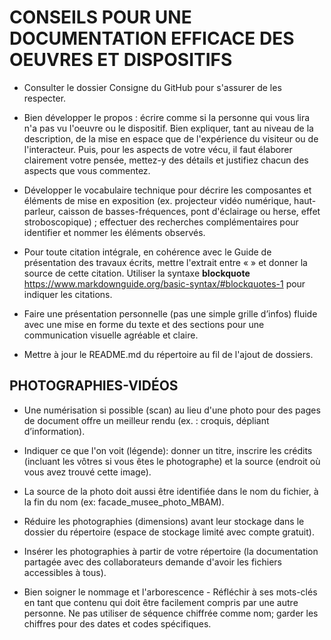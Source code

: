 # CONSEILS POUR UNE DOCUMENTATION EFFICACE DES OEUVRES ET DISPOSITIFS 

- Consulter le dossier Consigne du GitHub pour s'assurer de les respecter. 

- Bien développer le propos : écrire comme si la personne qui vous lira n'a pas vu l'oeuvre ou le dispositif. Bien expliquer, tant au niveau de la description, de la mise en espace que de l'expérience du visiteur ou de l'interacteur. Puis, pour les aspects de votre vécu, il faut élaborer clairement votre pensée, mettez-y des détails et justifiez chacun des aspects que vous commentez.  

- Développer le vocabulaire technique pour décrire les composantes et éléments de mise en exposition (ex. projecteur vidéo numérique, haut-parleur, caisson de basses-fréquences, pont d'éclairage ou herse, effet stroboscopique) ; effectuer des recherches complémentaires pour identifier et nommer les éléments observés. 

- Pour toute citation intégrale, en cohérence avec le Guide de présentation des travaux écrits, mettre l'extrait entre « » et donner la source de cette citation. 
Utiliser la syntaxe **blockquote** <https://www.markdownguide.org/basic-syntax/#blockquotes-1> pour indiquer les citations.  

- Faire une présentation personnelle (pas une simple grille d’infos) fluide avec une mise en forme du texte et des sections pour une communication visuelle agréable et claire. 

- Mettre à jour le README.md du répertoire au fil de l'ajout de dossiers. 

 
## PHOTOGRAPHIES-VIDÉOS 

- Une numérisation si possible (scan) au lieu d'une photo pour des pages de document offre un meilleur rendu (ex. : croquis, dépliant d’information). 

- Indiquer ce que l'on voit (légende): donner un titre, inscrire les crédits (incluant les vôtres si vous êtes le photographe) et la source (endroit où vous avez trouvé cette image).    

- La source de la photo doit aussi être identifiée dans le nom du fichier, à la fin du nom (ex: facade_musee_photo_MBAM). 

- Réduire les photographies (dimensions) avant leur stockage dans le dossier du répertoire (espace de stockage limité avec compte gratuit). 

- Insérer les photographies à partir de votre répertoire (la documentation partagée avec des collaborateurs demande d'avoir les fichiers accessibles à tous). 

- Bien soigner le nommage et l'arborescence - Réfléchir à ses mots-clés en tant que contenu qui doit être facilement compris par une autre personne. Ne pas utiliser de séquence chiffrée comme nom; garder les chiffres pour des dates et codes spécifiques.  
